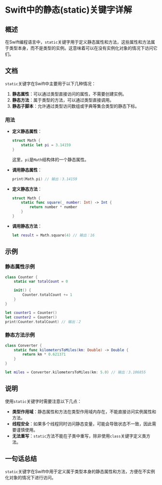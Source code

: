 <!--
Meta Description: # Swift中的静态(static)关键字详解 ## 概述 在Swift编程语言中，`static`关键字用于定义静态属性和方法，这些属性和方法属于类型本身，而不是类型的实例。这意味着可以在没有实例化对象的情况下访问它们。 ## 文档 `static`关键字在Swift中主要用于以下几种情况： 1...
Meta Keywords: static, swift, math, let, counter
-->

# Swift中的静态(static)关键字详解

## 概述
在Swift编程语言中，`static`关键字用于定义静态属性和方法，这些属性和方法属于类型本身，而不是类型的实例。这意味着可以在没有实例化对象的情况下访问它们。

## 文档
`static`关键字在Swift中主要用于以下几种情况：

1. **静态属性**：可以通过类型直接访问的属性，不需要创建实例。
2. **静态方法**：属于类型的方法，可以通过类型直接调用。
3. **静态子脚本**：允许通过类型访问数组或字典等集合类型的静态下标。

### 用法
- **定义静态属性**：
    ```swift
    struct Math {
        static let pi = 3.14159
    }
    ```
    这里，`pi`是`Math`结构体的一个静态属性。

- **调用静态属性**：
    ```swift
    print(Math.pi) // 输出：3.14159
    ```

- **定义静态方法**：
    ```swift
    struct Math {
        static func square(_ number: Int) -> Int {
            return number * number
        }
    }
    ```

- **调用静态方法**：
    ```swift
    let result = Math.square(4) // 输出：16
    ```

## 示例
### 静态属性示例
```swift
class Counter {
    static var totalCount = 0

    init() {
        Counter.totalCount += 1
    }
}

let counter1 = Counter()
let counter2 = Counter()
print(Counter.totalCount) // 输出：2
```

### 静态方法示例
```swift
class Converter {
    static func kilometersToMiles(km: Double) -> Double {
        return km * 0.621371
    }
}

let miles = Converter.kilometersToMiles(km: 5.0) // 输出：3.106855
```

## 说明
使用`static`关键字时需要注意以下几点：

- **类型作用域**：静态属性和方法在类型作用域内存在，不能直接访问实例属性和方法。
- **线程安全**：如果多个线程同时访问静态变量，可能会导致状态不一致，因此需要谨慎使用。
- **无法重写**：`static`方法不能在子类中重写，除非使用`class`关键字定义类方法。

## 一句话总结
`static`关键字在Swift中用于定义属于类型本身的静态属性和方法，方便在不实例化对象的情况下进行访问。